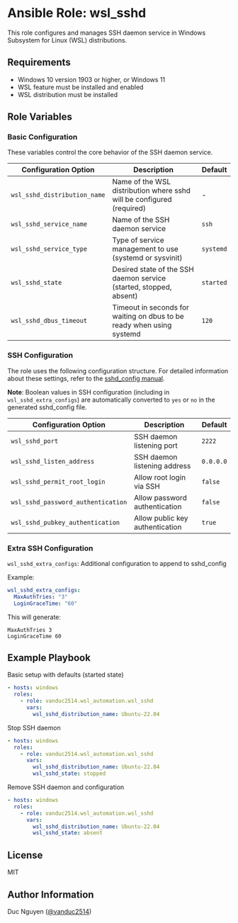 # Ansible Role: wsl_sshd

This role configures and manages SSH daemon service in Windows Subsystem for Linux (WSL) distributions.

## Requirements

- Windows 10 version 1903 or higher, or Windows 11
- WSL feature must be installed and enabled
- WSL distribution must be installed

## Role Variables

### Basic Configuration

These variables control the core behavior of the SSH daemon service.

| Configuration Option | Description | Default |
|---------------------|-------------|---------|
| `wsl_sshd_distribution_name` | Name of the WSL distribution where sshd will be configured (required) | - |
| `wsl_sshd_service_name` | Name of the SSH daemon service | `ssh` |
| `wsl_sshd_service_type` | Type of service management to use (systemd or sysvinit) | `systemd` |
| `wsl_sshd_state` | Desired state of the SSH daemon service (started, stopped, absent) | `started` |
| `wsl_sshd_dbus_timeout` | Timeout in seconds for waiting on dbus to be ready when using systemd | `120` |

### SSH Configuration

The role uses the following configuration structure. For detailed information about these settings, refer to the [sshd_config manual](https://linux.die.net/man/5/sshd_config).

**Note**: Boolean values in SSH configuration (including in `wsl_sshd_extra_configs`) are automatically converted to `yes` or `no` in the generated sshd_config file.


| Configuration Option | Description | Default |
|---------------------|-------------|---------|
| `wsl_sshd_port` | SSH daemon listening port | `2222` |
| `wsl_sshd_listen_address` | SSH daemon listening address | `0.0.0.0` |
| `wsl_sshd_permit_root_login` | Allow root login via SSH | `false` |
| `wsl_sshd_password_authentication` | Allow password authentication | `false` |
| `wsl_sshd_pubkey_authentication` | Allow public key authentication | `true` |

### Extra SSH Configuration

`wsl_sshd_extra_configs`: Additional configuration to append to sshd_config

Example:

```yaml
wsl_sshd_extra_configs:
  MaxAuthTries: "3"
  LoginGraceTime: "60"
```

This will generate:
```
MaxAuthTries 3
LoginGraceTime 60
```

## Example Playbook

Basic setup with defaults (started state)

```yaml
- hosts: windows
  roles:
    - role: vanduc2514.wsl_automation.wsl_sshd
      vars:
        wsl_sshd_distribution_name: Ubuntu-22.04
```

Stop SSH daemon

```yaml
- hosts: windows
  roles:
    - role: vanduc2514.wsl_automation.wsl_sshd
      vars:
        wsl_sshd_distribution_name: Ubuntu-22.04
        wsl_sshd_state: stopped
```

Remove SSH daemon and configuration

```yaml
- hosts: windows
  roles:
    - role: vanduc2514.wsl_automation.wsl_sshd
      vars:
        wsl_sshd_distribution_name: Ubuntu-22.04
        wsl_sshd_state: absent
```

## License

MIT

## Author Information

Duc Nguyen ([@vanduc2514](https://github.com/vanduc2514))